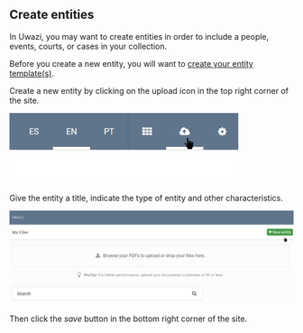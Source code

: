 ## Create entities 
In Uwazi, you may want to create entities in order to include a people, events, courts, or cases in your collection.

Before you create a new entity, you will want to [create your entity template(s)](https://github.com/huridocs/uwazi/wiki/Create-entity-types). 

Create a new entity by clicking on the upload icon in the top right corner of the site.

![upload](https://raw.githubusercontent.com/huridocs/uwazi-assets/master/wiki/screenshots/uploads_link.jpg)

Give the entity a title, indicate the type of entity and other characteristics.

![add entity](https://raw.githubusercontent.com/huridocs/uwazi-assets/master/wiki/screenshots/new_entity.jpg)

Then click the _save_ button in the bottom right corner of the site.